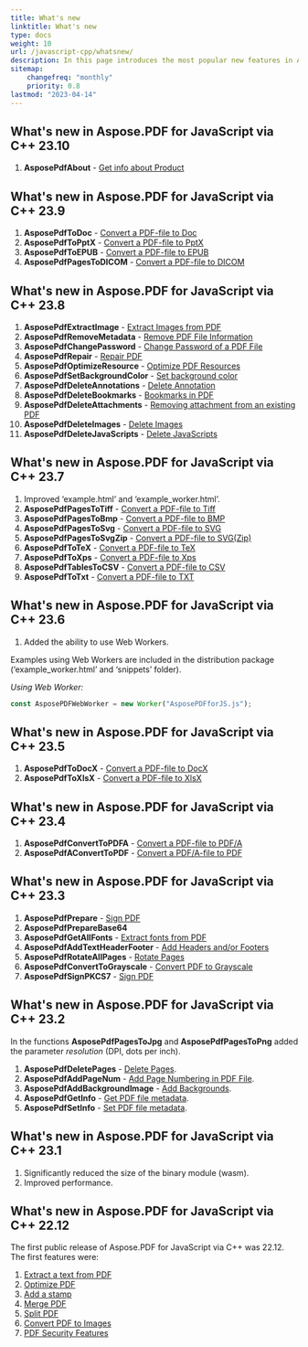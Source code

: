 ```yaml
---
title: What's new 
linktitle: What's new
type: docs
weight: 10
url: /javascript-cpp/whatsnew/
description: In this page introduces the most popular new features in Aspose.PDF for JavaScript that have been introduced in recent releases.
sitemap:
    changefreq: "monthly"
    priority: 0.8
lastmod: "2023-04-14"
---
```


## What's new in Aspose.PDF for JavaScript via C++ 23.10

1. **AsposePdfAbout** - [Get info about Product](/pdf/javascript-cpp/get-info-about-product/)

## What's new in Aspose.PDF for JavaScript via C++ 23.9

1. **AsposePdfToDoc** - [Convert a PDF-file to Doc](/pdf/javascript-cpp/conversion/)
1. **AsposePdfToPptX** - [Convert a PDF-file to PptX](/pdf/javascript-cpp/conversion/)
1. **AsposePdfToEPUB** - [Convert a PDF-file to EPUB](/pdf/javascript-cpp/conversion/)
1. **AsposePdfPagesToDICOM** - [Convert a PDF-file to DICOM](/pdf/javascript-cpp/conversion/)

## What's new in Aspose.PDF for JavaScript via C++ 23.8

1. **AsposePdfExtractImage** - [Extract Images from PDF](/pdf/javascript-cpp/extract-images-from-the-pdf-file/)
1. **AsposePdfRemoveMetadata** - [Remove PDF File Information](/pdf/javascript-cpp/pdf-file-metadata/)
1. **AsposePdfChangePassword** - [Change Password of a PDF File](/pdf/javascript-cpp/change-password-pdf/)
1. **AsposePdfRepair** - [Repair PDF](/pdf/javascript-cpp/repair-pdf/)
1. **AsposePdfOptimizeResource** - [Optimize PDF Resources](/pdf/javascript-cpp/optimize-pdf-resources/)
1. **AsposePdfSetBackgroundColor** - [Set background color](/pdf/javascript-cpp/set-background-color/)
1. **AsposePdfDeleteAnnotations** - [Delete Annotation](/pdf/javascript-cpp/delete-annotation/)
1. **AsposePdfDeleteBookmarks** - [Bookmarks in PDF](/pdf/javascript-cpp/bookmark/)
1. **AsposePdfDeleteAttachments** - [Removing attachment from an existing PDF](/pdf/javascript-cpp/removing-attachment-from-an-existing-pdf/)
1. **AsposePdfDeleteImages** - [Delete Images](/pdf/javascript-cpp/delete-images-from-pdf-file/)
1. **AsposePdfDeleteJavaScripts** - [Delete JavaScripts](/pdf/javascript-cpp/delete-javascripts/)

## What's new in Aspose.PDF for JavaScript via C++ 23.7

1. Improved ‘example.html’ and ‘example_worker.html’.
1. **AsposePdfPagesToTiff** - [Convert a PDF-file to Tiff](/pdf/javascript-cpp/conversion/)
1. **AsposePdfPagesToBmp** - [Convert a PDF-file to BMP](/pdf/javascript-cpp/conversion/)
1. **AsposePdfPagesToSvg** - [Convert a PDF-file to SVG](/pdf/javascript-cpp/conversion/)
1. **AsposePdfPagesToSvgZip** - [Convert a PDF-file to SVG(Zip)](/pdf/javascript-cpp/conversion/)
1. **AsposePdfToTeX** - [Convert a PDF-file to TeX](/pdf/javascript-cpp/conversion/)
1. **AsposePdfToXps** - [Convert a PDF-file to Xps](/pdf/javascript-cpp/conversion/)
1. **AsposePdfTablesToCSV** - [Convert a PDF-file to CSV](/pdf/javascript-cpp/conversion/)
1. **AsposePdfToTxt** - [Convert a PDF-file to TXT](/pdf/javascript-cpp/conversion/)


## What's new in Aspose.PDF for JavaScript via C++ 23.6

1. Added the ability to use Web Workers.

Examples using Web Workers are included in the distribution package (‘example_worker.html’ and ‘snippets’ folder).

_Using Web Worker:_

```js
const AsposePDFWebWorker = new Worker("AsposePDFforJS.js");
```

## What's new in Aspose.PDF for JavaScript via C++ 23.5

1. **AsposePdfToDocX** - [Convert a PDF-file to DocX](/pdf/javascript-cpp/conversion/)
1. **AsposePdfToXlsX** - [Convert a PDF-file to XlsX](/pdf/javascript-cpp/conversion/)

## What's new in Aspose.PDF for JavaScript via C++ 23.4

1. **AsposePdfConvertToPDFA** - [Convert a PDF-file to PDF/A](/pdf/javascript-cpp/conversion/)
1. **AsposePdfAConvertToPDF** - [Convert a PDF/A-file to PDF](/pdf/javascript-cpp/conversion/)

## What's new in Aspose.PDF for JavaScript via C++ 23.3

1. **AsposePdfPrepare** - [Sign PDF](/pdf/javascript-cpp/sign-pdf/)
1. **AsposePdfPrepareBase64**
1. **AsposePdfGetAllFonts** - [Extract fonts from PDF](/pdf/javascript-cpp/extract-fonts-from-pdf/)
1. **AsposePdfAddTextHeaderFooter** - [Add Headers and/or Footers](/pdf/javascript-cpp/add-headers-and-footers-of-pdf-file/)
1. **AsposePdfRotateAllPages** - [Rotate Pages](/pdf/javascript-cpp/rotate-pages/)
1. **AsposePdfConvertToGrayscale** - [Convert PDF to Grayscale](/pdf/javascript-cpp/conversion/)
1. **AsposePdfSignPKCS7** - [Sign PDF](/pdf/javascript-cpp/sign-pdf/)

## What's new in Aspose.PDF for JavaScript via C++ 23.2

In the functions **AsposePdfPagesToJpg** and **AsposePdfPagesToPng** added the parameter *resolution* (DPI, dots per inch).

1. **AsposePdfDeletePages** - [Delete Pages](/pdf/javascript-cpp/delete-pages/).
1. **AsposePdfAddPageNum** - [Add Page Numbering in PDF File](/pdf/javascript-cpp/add-page-number/).
1. **AsposePdfAddBackgroundImage** - [Add Backgrounds](/pdf/javascript-cpp/add-backgrounds/).
1. **AsposePdfGetInfo** - [Get PDF file metadata](/pdf/javascript-cpp/pdf-file-metadata/).
1. **AsposePdfSetInfo** - [Set PDF file metadata](/pdf/javascript-cpp/pdf-file-metadata/).

## What's new in Aspose.PDF for JavaScript via C++ 23.1

1. Significantly reduced the size of the binary module (wasm).
1. Improved performance.

## What's new in Aspose.PDF for JavaScript via C++ 22.12

The first public release of Aspose.PDF for JavaScript via C++ was 22.12.
The first features were:

1. [Extract a text from PDF](/pdf/javascript-cpp/extract-text/)
1. [Optimize PDF](/pdf/javascript-cpp/optimize-pdf/)
1. [Add a stamp](/pdf/javascript-cpp/stamping/)
1. [Merge PDF](/pdf/javascript-cpp/merge-pdf/)
1. [Split PDF](/pdf/javascript-cpp/split-pdf/)
1. [Convert PDF to Images](/pdf/javascript-cpp/conversion/)
1. [PDF Security Features](/pdf/javascript-cpp/decrypt-pdf/)

